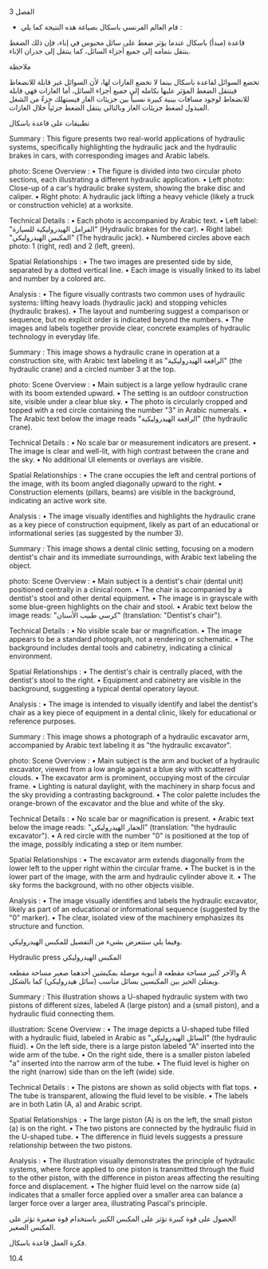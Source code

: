 3
الفصل <!-- text, from page 0 (l=0.852,t=0.033,r=0.925,b=0.074), with ID 77569602-2b45-45fc-a4be-3ff482851ba8 -->

* قام العالم الفرنسي باسكال بصياغة هذه النتيجة كما يلي : <!-- text, from page 0 (l=0.462,t=0.087,r=0.931,b=0.113), with ID 821fa719-b5b9-4812-853b-c7a705d47ae4 -->

قاعدة (مبدأ) باسكال
عندما يؤثر ضغط على سائل محبوس في إناء، فإن ذلك الضغط ينتقل بتمامه إلى جميع أجزاء السائل، كما ينتقل إلى جدران الإناء. <!-- text, from page 0 (l=0.071,t=0.118,r=0.928,b=0.194), with ID a0d522e1-0cb8-4e8c-a512-bf15ca86ade4 -->

ملاحظة

تخضع السوائل لقاعدة باسكال بينما لا تخضع الغازات لها،
لأن السوائل غير قابلة للانضغاط فينتقل الضغط المؤثر عليها بكامله إلى جميع أجزاء السائل، أما الغازات فهي قابلة للانضغاط لوجود مسافات بينية كبيرة نسبياً بين جزيئات الغاز فيستهلك جزءٌ من الشغل المبذول لضغط جزيئات الغاز وبالتالي ينتقل الضغط جزئياً خلال الغازات. <!-- text, from page 0 (l=0.071,t=0.208,r=0.940,b=0.345), with ID 7018de3f-b0c3-4ca9-b6b6-16cda3915c72 -->

تطبيقات على قاعدة باسكال <!-- text, from page 0 (l=0.616,t=0.360,r=0.930,b=0.400), with ID 3a15f49c-a852-4fcc-b5f3-8f21df6d6705 -->

Summary : This figure presents two real-world applications of hydraulic systems, specifically highlighting the hydraulic jack and the hydraulic brakes in cars, with corresponding images and Arabic labels.

photo:
Scene Overview :
  • The figure is divided into two circular photo sections, each illustrating a different hydraulic application.
  • Left photo: Close-up of a car's hydraulic brake system, showing the brake disc and caliper.
  • Right photo: A hydraulic jack lifting a heavy vehicle (likely a truck or construction vehicle) at a worksite.

Technical Details :
  • Each photo is accompanied by Arabic text.
  • Left label: "الفرامل الهيدروليكية للسيارة" (Hydraulic brakes for the car).
  • Right label: "المكبس الهيدروليكي" (The hydraulic jack).
  • Numbered circles above each photo: 1 (right, red) and 2 (left, green).

Spatial Relationships :
  • The two images are presented side by side, separated by a dotted vertical line.
  • Each image is visually linked to its label and number by a colored arc.

Analysis :
  • The figure visually contrasts two common uses of hydraulic systems: lifting heavy loads (hydraulic jack) and stopping vehicles (hydraulic brakes).
  • The layout and numbering suggest a comparison or sequence, but no explicit order is indicated beyond the numbers.
  • The images and labels together provide clear, concrete examples of hydraulic technology in everyday life. <!-- figure, from page 0 (l=0.579,t=0.406,r=0.921,b=0.585), with ID 661e041e-8d64-4927-b50b-6facf92a73f5 -->

Summary : This image shows a hydraulic crane in operation at a construction site, with Arabic text labeling it as "الرافعة الهيدروليكية" (the hydraulic crane) and a circled number 3 at the top.

photo:
Scene Overview :
  • Main subject is a large yellow hydraulic crane with its boom extended upward.
  • The setting is an outdoor construction site, visible under a clear blue sky.
  • The photo is circularly cropped and topped with a red circle containing the number "3" in Arabic numerals.
  • The Arabic text below the image reads "الرافعة الهيدروليكية" (the hydraulic crane).

Technical Details :
  • No scale bar or measurement indicators are present.
  • The image is clear and well-lit, with high contrast between the crane and the sky.
  • No additional UI elements or overlays are visible.

Spatial Relationships :
  • The crane occupies the left and central portions of the image, with its boom angled diagonally upward to the right.
  • Construction elements (pillars, beams) are visible in the background, indicating an active work site.

Analysis :
  • The image visually identifies and highlights the hydraulic crane as a key piece of construction equipment, likely as part of an educational or informational series (as suggested by the number 3). <!-- figure, from page 0 (l=0.410,t=0.409,r=0.588,b=0.579), with ID 4565e7e5-a33d-4d1b-9309-0ffb67f63e43 -->

Summary : This image shows a dental clinic setting, focusing on a modern dentist's chair and its immediate surroundings, with Arabic text labeling the object.

photo:
Scene Overview :
  • Main subject is a dentist's chair (dental unit) positioned centrally in a clinical room.
  • The chair is accompanied by a dentist's stool and other dental equipment.
  • The image is in grayscale with some blue-green highlights on the chair and stool.
  • Arabic text below the image reads: "كرسي طبيب الأسنان" (translation: "Dentist's chair").

Technical Details :
  • No visible scale bar or magnification.
  • The image appears to be a standard photograph, not a rendering or schematic.
  • The background includes dental tools and cabinetry, indicating a clinical environment.

Spatial Relationships :
  • The dentist's chair is centrally placed, with the dentist's stool to the right.
  • Equipment and cabinetry are visible in the background, suggesting a typical dental operatory layout.

Analysis :
  • The image is intended to visually identify and label the dentist's chair as a key piece of equipment in a dental clinic, likely for educational or reference purposes. <!-- figure, from page 0 (l=0.247,t=0.406,r=0.414,b=0.584), with ID caa52b68-5022-4c71-a920-546f55e4508a -->

Summary : This image shows a photograph of a hydraulic excavator arm, accompanied by Arabic text labeling it as "the hydraulic excavator".

photo:
Scene Overview :
  • Main subject is the arm and bucket of a hydraulic excavator, viewed from a low angle against a blue sky with scattered clouds.
  • The excavator arm is prominent, occupying most of the circular frame.
  • Lighting is natural daylight, with the machinery in sharp focus and the sky providing a contrasting background.
  • The color palette includes the orange-brown of the excavator and the blue and white of the sky.

Technical Details :
  • No scale bar or magnification is present.
  • Arabic text below the image reads: "الحفار الهيدروليكي" (translation: "the hydraulic excavator").
  • A red circle with the number "0" is positioned at the top of the image, possibly indicating a step or item number.

Spatial Relationships :
  • The excavator arm extends diagonally from the lower left to the upper right within the circular frame.
  • The bucket is in the lower part of the image, with the arm and hydraulic cylinder above it.
  • The sky forms the background, with no other objects visible.

Analysis :
  • The image visually identifies and labels the hydraulic excavator, likely as part of an educational or informational sequence (suggested by the "0" marker).
  • The clear, isolated view of the machinery emphasizes its structure and function. <!-- figure, from page 0 (l=0.071,t=0.408,r=0.253,b=0.581), with ID 307c150a-fabb-4fb5-b070-98f11accc528 -->

وفيما يلي ستتعرض بشيء من التفصيل للمكبس الهيدروليكي. <!-- text, from page 0 (l=0.438,t=0.595,r=0.931,b=0.625), with ID b8ceefbf-40e7-4627-a592-96890f9bf56c -->

Hydraulic press المكبس الهيدروليكي <!-- text, from page 0 (l=0.513,t=0.635,r=0.931,b=0.670), with ID b57c8443-cec0-4b67-944c-f5af8c298e19 -->

أنبوبة موصلة بمكبسَين أحدهما صغير مساحة مقطعه a والآخر كبير مساحة مقطعه A ويمتلئ الحيز بين المكبسين بسائل مناسب (سائل هيدروليكي) كما بالشكل. <!-- text, from page 0 (l=0.405,t=0.676,r=0.949,b=0.781), with ID 0606b38d-4a94-40f4-9d0a-a287a15363d3 -->

Summary : This illustration shows a U-shaped hydraulic system with two pistons of different sizes, labeled A (large piston) and a (small piston), and a hydraulic fluid connecting them.

illustration:
Scene Overview :
  • The image depicts a U-shaped tube filled with a hydraulic fluid, labeled in Arabic as "السائل الهيدروليكي" (the hydraulic fluid).
  • On the left side, there is a large piston labeled "A" inserted into the wide arm of the tube.
  • On the right side, there is a smaller piston labeled "a" inserted into the narrow arm of the tube.
  • The fluid level is higher on the right (narrow) side than on the left (wide) side.

Technical Details :
  • The pistons are shown as solid objects with flat tops.
  • The tube is transparent, allowing the fluid level to be visible.
  • The labels are in both Latin (A, a) and Arabic script.

Spatial Relationships :
  • The large piston (A) is on the left, the small piston (a) is on the right.
  • The two pistons are connected by the hydraulic fluid in the U-shaped tube.
  • The difference in fluid levels suggests a pressure relationship between the two pistons.

Analysis :
  • The illustration visually demonstrates the principle of hydraulic systems, where force applied to one piston is transmitted through the fluid to the other piston, with the difference in piston areas affecting the resulting force and displacement.
  • The higher fluid level on the narrow side (a) indicates that a smaller force applied over a smaller area can balance a larger force over a larger area, illustrating Pascal's principle. <!-- figure, from page 0 (l=0.075,t=0.659,r=0.344,b=0.773), with ID ef35edf7-6ca5-4c29-955e-b1159ca58af0 -->

الحصول على قوة كبيرة تؤثر على المكبس الكبير باستخدام قوة صغيرة تؤثر على المكبس الصغير. <!-- text, from page 0 (l=0.135,t=0.785,r=0.952,b=0.842), with ID 47bbfb79-f251-45c1-bb67-137a55f5c172 -->

فكرة العمل
قاعدة باسكال. <!-- text, from page 0 (l=0.752,t=0.854,r=0.947,b=0.896), with ID 97892668-c4a9-4c64-8858-c6469a00b58b -->

$10.4$ <!-- marginalia, from page 0 (l=0.869,t=0.921,r=0.923,b=0.950), with ID 378cc5cc-9cc0-4a78-a92d-6fe839268f09 -->